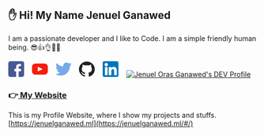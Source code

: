 ## ✋ Hi! My Name Jenuel Ganawed

I am a passionate developer and I like to Code. I am a simple friendly human being. 😎👍👌👊✊

[![alt text][1.1]][1]&nbsp;&nbsp;&nbsp;
[![alt text][2.1]][2]&nbsp;&nbsp;&nbsp;
[![alt text][3.1]][3]&nbsp;&nbsp;&nbsp;
[![alt text][5.1]][5]&nbsp;&nbsp;&nbsp;
[![alt text][6.1]][6]&nbsp;&nbsp;&nbsp;
<a href="https://dev.to/brojenuel">
  <img src="https://d2fltix0v2e0sb.cloudfront.net/dev-badge.svg" alt="Jenuel Oras Ganawed's DEV Profile" height="34" width="34">
</a>
        

[1.1]: ./icons/png/001-facebook.png (Facebook)
[2.1]: ./icons/png/002-youtube.png (Youtube)
[3.1]: ./icons/png/003-twitter.png (Twitter)
[5.1]: ./icons/png/005-github.png (Github)
[6.1]: ./icons/png/006-linkedin.png (LinkedIn)

[1]: https://www.facebook.com/ganawed/
[2]: https://www.youtube.com/channel/UCNANDtTF63UTRcYioVsSCdA
[3]: https://twitter.com/broJenuel
[5]: https://github.com/MisterJ936
[6]: https://www.linkedin.com/in/jenuelganawed/

### 👉[ My Website](https://jenuelganawed.ml/#/)
This is my Profile Website, where I show my projects and stuffs.  
[https://jenuelganawed.ml](https://jenuelganawed.ml/#/)
